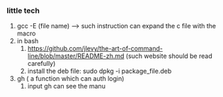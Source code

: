 ### little tech
1. gcc -E (file name) --> such instruction can expand the c file with the macro
2. in bash
   1. https://github.com/jlevy/the-art-of-command-line/blob/master/README-zh.md
   (such website should be read carefully)
   2. install the deb file:
      sudo dpkg -i package_file.deb
3. gh ( a function which can auth login)
   1. input gh can see the manu
   

